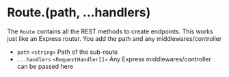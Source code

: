 # Route.<method>(path, ...handlers)

The `Route` contains all the REST methods to create endpoints. This works just like an Express router. You add the path and any middlewares/controller 

- `path` `<string>` Path of the sub-route
- `...handlers` `<RequestHandler[]>` Any Express middlewares/controller can be passed here

